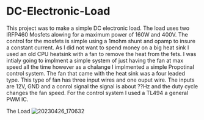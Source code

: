 # DC-Electronic-Load

This project was to make a simple DC electronic load. The load uses two IRFP460 Mosfets alowing for a maximum power of 160W and 400V. The control for the mosfets is simple using a 1mohm shunt and opamp to insure a constant current. As I did not want to spend money on a big heat sink I used an old CPU heatsink with a fan to remove the heat from the fets. I was intialy going to implment a simple system of just having the fan at max speed all the time however as a chalange I implmented a simple Propotinal control system. The fan that came with the heat sink was a four leaded type. This type of fan has three input wires and one ouput wire. The inputs are 12V, GND and a conrol signal the signal is about ??Hz and the duty cycle changes the fan speed. For the control system I used a TL494 a general PWM IC.

The Load 
![20230426_170632](https://user-images.githubusercontent.com/114579521/234475221-e32f96fc-aba6-4f5d-af1a-f4b2be759254.jpg)
